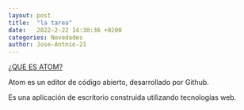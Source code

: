 ```yaml
---
layout: post
title:  "la tarea"
date:   2022-2-22 14:30:36 +0200
categories: Novedades
author: Jose-Antnio-21
---
```


<u>¿QUE ES ATOM?</u>

Atom es un editor de código abierto, desarrollado por Github.

Es una aplicación de escritorio construida utilizando tecnologías web.
